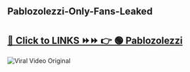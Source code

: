 
 ## Pablozolezzi-Only-Fans-Leaked

# <h2><a href="https://clipsfans.com/Pablozolezzi&ref=git">🔗 Click to LINKS ⏩⏩ 👉 🟢 Pablozolezzi </a></h2>

<a href="https://clipsfans.com/Pablozolezzi&ref=git" rel="nofollow" data-target="animated-image.originalLink"><img src="https://i.ibb.co.com/xMMVF88/686577567.gif" alt="Viral Video Original" style="max-width: 100%; display: inline-block;" data-target="animated-image.originalImage"></a>
